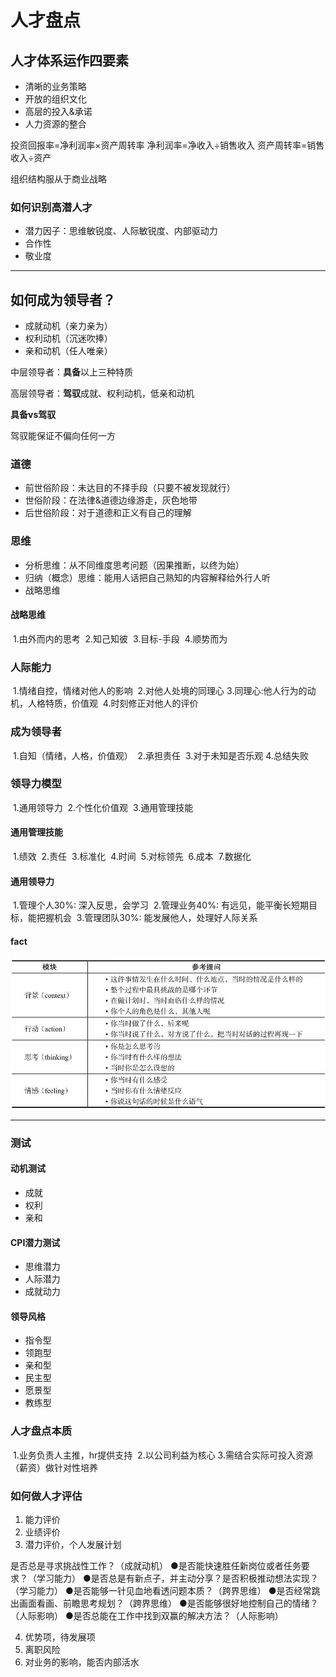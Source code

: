# 人才盘点



## 人才体系运作四要素

- 清晰的业务策略
- 开放的组织文化
- 高层的投入&承诺
- 人力资源的整合



投资回报率=净利润率×资产周转率
净利润率=净收入÷销售收入
资产周转率=销售收入÷资产


组织结构服从于商业战略



### 如何识别高潜人才

- 潜力因子：思维敏锐度、人际敏锐度、内部驱动力
- 合作性
- 敬业度

---

## 如何成为领导者？

- 成就动机（亲力亲为）
- 权利动机（沉迷吹捧）
- 亲和动机（任人唯亲）

中层领导者：**具备**以上三种特质

高层领导者：**驾驭**成就、权利动机，低亲和动机



**具备vs驾驭**

驾驭能保证不偏向任何一方



### 道德

- 前世俗阶段：未达目的不择手段（只要不被发现就行）
- 世俗阶段：在法律&道德边缘游走，灰色地带
- 后世俗阶段：对于道德和正义有自己的理解

### 思维

- 分析思维：从不同维度思考问题（因果推断，以终为始）
- 归纳（概念）思维：能用人话把自己熟知的内容解释给外行人听
- 战略思维

#### 战略思维
​    1.由外而内的思考
​    2.知己知彼
​    3.目标-手段
​    4.顺势而为

### 人际能力
​    1.情绪自控，情绪对他人的影响
​    2.对他人处境的同理心
​    3.同理心:他人行为的动机，人格特质，价值观
​    4.时刻修正对他人的评价

### 成为领导者
​    1.自知（情绪，人格，价值观）
​    2.承担责任
​    3.对于未知是否乐观
​    4.总结失败

### 领导力模型
​    1.通用领导力
​    2.个性化价值观
​    3.通用管理技能

#### 通用管理技能
​    1.绩效
​    2.责任
​    3.标准化
​    4.时间
​    5.对标领先
​    6.成本
​    7.数据化

#### 通用领导力
​    1.管理个人30%: 深入反思，会学习
​    2.管理业务40%: 有远见，能平衡长短期目标，能把握机会
​    3.管理团队30%: 能发展他人，处理好人际关系

#### fact

![fact模型](./fact模型.jpeg)



---

### 测试

#### 动机测试

- 成就
- 权利
- 亲和

#### CPI潜力测试

- 思维潜力
- 人际潜力
- 成就动力

#### 领导风格

- 指令型
- 领跑型
- 亲和型
- 民主型
- 愿景型
- 教练型



### 人才盘点本质
​    1.业务负责人主推，hr提供支持
​    2.以公司利益为核心
​    3.需结合实际可投入资源（薪资）做针对性培养



### 如何做人才评估

1. 能力评价
2. 业绩评价
3. 潜力评价，个人发展计划

是否总是寻求挑战性工作？（成就动机）
●是否能快速胜任新岗位或者任务要求？（学习能力）
●是否总是有新点子，并主动分享？是否积极推动想法实现？（学习能力）
●是否能够一针见血地看透问题本质？（跨界思维）
●是否经常跳出画面看画、前瞻思考规划？（跨界思维）
●是否能够很好地控制自己的情绪？（人际影响）
●是否总能在工作中找到双赢的解决方法？（人际影响）

4. 优势项，待发展项
5. 离职风险
6. 对业务的影响，能否内部活水

